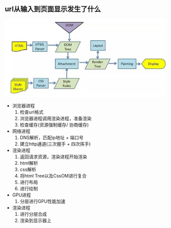 ## url从输入到页面显示发生了什么

![渲染流程](./images/1.jpg)
- 浏览器进程
  1. 检查url格式
  2. 浏览器进程调用渲染进程，准备渲染
  3. 检查缓存(资源强制缓存/ 协商缓存)
- 网络进程
  1. DNS解析，匹配ip地址 + 端口号
  2. 建立http通道(三次握手 + 四次挥手)
- 渲染进程
  1. 返回请求资源，渲染进程开始渲染
  2. html解析
  3. css解析
  4. 将html Tree以及CssOM进行复合
  6. 进行布局
  7. 进行绘制
- GPU进程
  1. 分层进行GPU性能加速
- 渲染进程
  1. 进行分层合成
  2. 渲染到显示器上
